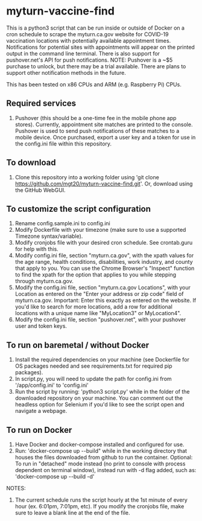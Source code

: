 # myturn-vaccine-find

This is a python3 script that can be run inside or outside of Docker on a cron schedule to scrape the myturn.ca.gov website for COVID-19 vaccination locations with potentially available appointment times. Notifications for potential sites with appointments will appear on the printed output in the command line terminal. There is also support for pushover.net's API for push notifications. NOTE: Pushover is a ~$5 purchase to unlock, but there may be a trial available. There are plans to support other notification methods in the future.

This has been tested on x86 CPUs and ARM (e.g. Raspberry Pi) CPUs.

## Required services
1. Pushover (this should be a one-time fee in the mobile phone app stores). Currently, appointment site matches are printed to the console. Pushover is used to send push notifications of these matches to a mobile device. Once purchased, export a user key and a token for use in the config.ini file within this repository.

## To download
1. Clone this repository into a working folder using 'git clone https://github.com/mgt20/myturn-vaccine-find.git'. Or, download using the GitHub WebGUI.

## To customize the script configuration
1. Rename config.sample.ini to config.ini
2. Modify Dockerfile with your timezone (make sure to use a supported Timezone syntax/variable).
3. Modify cronjobs file with your desired cron schedule. See crontab.guru for help with this.
4. Modify config.ini file, section "myturn.ca.gov", with the xpath values for the age range, health conditions, disabilities, work industry, and county that apply to you. You can use the Chrome Browser's "Inspect" function to find the xpath for the option that applies to you while stepping through myturn.ca.gov.
5. Modify the config.ini file, section "myturn.ca.gov Locations", with your Location as entered on the "Enter your address or zip code" field of myturn.ca.gov. Important: Enter this exactly as entered on the website. If you'd like to search for more locations, add a row for additional locations with a unique name like "MyLocation3" or MyLocation4".
6. Modify the config.ini file, section "pushover.net", with your pushover user and token keys.

## To run on baremetal / without Docker
1. Install the required dependencies on your machine (see Dockerfile for OS packages needed and see requirements.txt for required pip packages).
2. In script.py, you will need to update the path for config.ini from '/app/config.ini' to 'config.ini'
3. Run the script by running: 'python3 script.py' while in the folder of the downloaded repository on your machine. You can comment out the headless option for Selenium if you'd like to see the script open and navigate a webpage.

## To run on Docker
1. Have Docker and docker-compose installed and configured for use.
2. Run: 'docker-compose up --build" while in the working directory that houses the files downloaded from github to run the container. Optional: To run in "detached" mode instead (no print to console with process dependent on terminal window), instead run with -d flag added, such as: 'docker-compose up --build -d'

NOTES:
1. The current schedule runs the script hourly at the 1st minute of every hour (ex. 6:01pm, 7:01pm, etc). If you modify the cronjobs file, make sure to leave a blank line at the end of the file.
